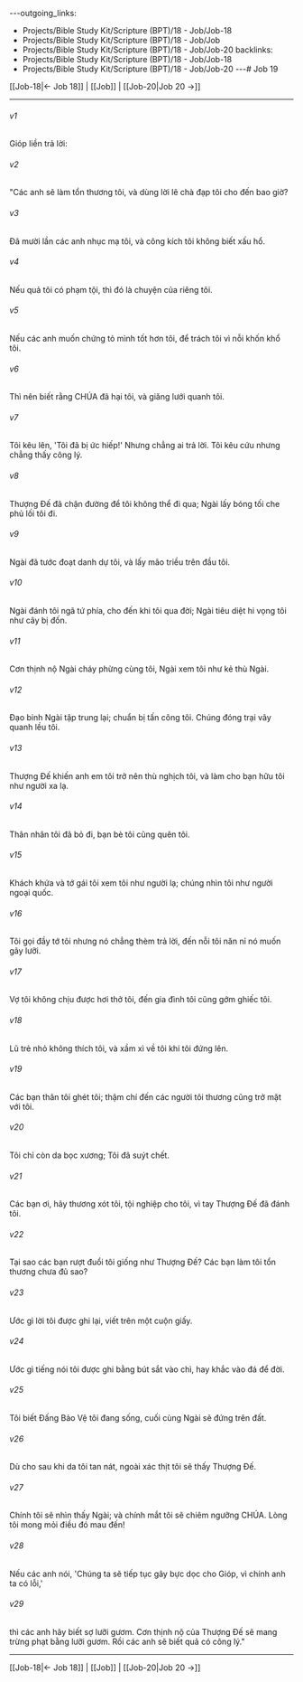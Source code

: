 ---outgoing_links:
  - Projects/Bible Study Kit/Scripture (BPT)/18 - Job/Job-18
  - Projects/Bible Study Kit/Scripture (BPT)/18 - Job/Job
  - Projects/Bible Study Kit/Scripture (BPT)/18 - Job/Job-20
backlinks:
  - Projects/Bible Study Kit/Scripture (BPT)/18 - Job/Job-18
  - Projects/Bible Study Kit/Scripture (BPT)/18 - Job/Job-20
---# Job 19

[[Job-18|← Job 18]] | [[Job]] | [[Job-20|Job 20 →]]
***



###### v1 
Gióp liền trả lời: 

###### v2 
"Các anh sẽ làm tổn thương tôi, và dùng lời lẽ chà đạp tôi cho đến bao giờ? 

###### v3 
Đã mười lần các anh nhục mạ tôi, và công kích tôi không biết xấu hổ. 

###### v4 
Nếu quả tôi có phạm tội, thì đó là chuyện của riêng tôi. 

###### v5 
Nếu các anh muốn chứng tỏ mình tốt hơn tôi, để trách tôi vì nỗi khốn khổ tôi. 

###### v6 
Thì nên biết rằng CHÚA đã hại tôi, và giăng lưới quanh tôi. 

###### v7 
Tôi kêu lên, 'Tôi đã bị ức hiếp!' Nhưng chẳng ai trả lời. Tôi kêu cứu nhưng chẳng thấy công lý. 

###### v8 
Thượng Đế đã chận đường để tôi không thể đi qua; Ngài lấy bóng tối che phủ lối tôi đi. 

###### v9 
Ngài đã tước đoạt danh dự tôi, và lấy mão triều trên đầu tôi. 

###### v10 
Ngài đánh tôi ngã tứ phía, cho đến khi tôi qua đời; Ngài tiêu diệt hi vọng tôi như cây bị đốn. 

###### v11 
Cơn thịnh nộ Ngài cháy phừng cùng tôi, Ngài xem tôi như kẻ thù Ngài. 

###### v12 
Đạo binh Ngài tập trung lại; chuẩn bị tấn công tôi. Chúng đóng trại vây quanh lều tôi. 

###### v13 
Thượng Đế khiến anh em tôi trở nên thù nghịch tôi, và làm cho bạn hữu tôi như người xa lạ. 

###### v14 
Thân nhân tôi đã bỏ đi, bạn bè tôi cũng quên tôi. 

###### v15 
Khách khứa và tớ gái tôi xem tôi như người lạ; chúng nhìn tôi như người ngoại quốc. 

###### v16 
Tôi gọi đầy tớ tôi nhưng nó chẳng thèm trả lời, đến nỗi tôi năn nỉ nó muốn gãy lưỡi. 

###### v17 
Vợ tôi không chịu được hơi thở tôi, đến gia đình tôi cũng gớm ghiếc tôi. 

###### v18 
Lũ trẻ nhỏ không thích tôi, và xầm xì về tôi khi tôi đứng lên. 

###### v19 
Các bạn thân tôi ghét tôi; thậm chí đến các người tôi thương cũng trở mặt với tôi. 

###### v20 
Tôi chỉ còn da bọc xương; Tôi đã suýt chết. 

###### v21 
Các bạn ơi, hãy thương xót tôi, tội nghiệp cho tôi, vì tay Thượng Đế đã đánh tôi. 

###### v22 
Tại sao các bạn rượt đuổi tôi giống như Thượng Đế? Các bạn làm tôi tổn thương chưa đủ sao? 

###### v23 
Ước gì lời tôi được ghi lại, viết trên một cuộn giấy. 

###### v24 
Ước gì tiếng nói tôi được ghi bằng bút sắt vào chì, hay khắc vào đá để đời. 

###### v25 
Tôi biết Đấng Bảo Vệ tôi đang sống, cuối cùng Ngài sẽ đứng trên đất. 

###### v26 
Dù cho sau khi da tôi tan nát, ngoài xác thịt tôi sẽ thấy Thượng Đế. 

###### v27 
Chính tôi sẽ nhìn thấy Ngài; và chính mắt tôi sẽ chiêm ngưỡng CHÚA. Lòng tôi mong mỏi điều đó mau đến! 

###### v28 
Nếu các anh nói, 'Chúng ta sẽ tiếp tục gây bực dọc cho Gióp, vì chính anh ta có lỗi,' 

###### v29 
thì các anh hãy biết sợ lưỡi gươm. Cơn thịnh nộ của Thượng Đế sẽ mang trừng phạt bằng lưỡi gươm. Rồi các anh sẽ biết quả có công lý."

***
[[Job-18|← Job 18]] | [[Job]] | [[Job-20|Job 20 →]]
